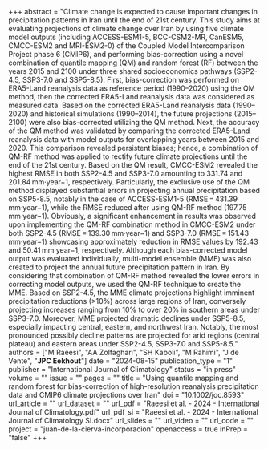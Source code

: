 +++
abstract = "Climate change is expected to cause important changes in precipitation patterns in Iran until the end of 21st century. This study aims at evaluating projections of climate change over Iran by using five climate model outputs (including ACCESS-ESM1-5, BCC-CSM2-MR, CanESM5, CMCC-ESM2 and MRI-ESM2-0) of the Coupled Model Intercomparison Project phase 6 (CMIP6), and performing bias-correction using a novel combination of quantile mapping (QM) and random forest (RF) between the years 2015 and 2100 under three shared socioeconomics pathways (SSP2-4.5, SSP3-7.0 and SSP5-8.5). First, bias-correction was performed on ERA5-Land reanalysis data as reference period (1990–2020) using the QM method, then the corrected ERA5-Land reanalysis data was considered as measured data. Based on the corrected ERA5-Land reanalysis data (1990–2020) and historical simulations (1990–2014), the future projections (2015–2100) were also bias-corrected utilizing the QM method. Next, the accuracy of the QM method was validated by comparing the corrected ERA5-Land reanalysis data with model outputs for overlapping years between 2015 and 2020. This comparison revealed persistent biases; hence, a combination of QM-RF method was applied to rectify future climate projections until the end of the 21st century. Based on the QM result, CMCC-ESM2 revealed the highest RMSE in both SSP2-4.5 and SSP3-7.0 amounting to 331.74 and 201.84 mm·year−1, respectively. Particularly, the exclusive use of the QM method displayed substantial errors in projecting annual precipitation based on SSP5-8.5, notably in the case of ACCESS-ESM1-5 (RMSE = 431.39 mm·year−1), while the RMSE reduced after using QM-RF method (197.75 mm·year−1). Obviously, a significant enhancement in results was observed upon implementing the QM-RF combination method in CMCC-ESM2 under both SSP2-4.5 (RMSE = 139.30 mm·year−1) and SSP3-7.0 (RMSE = 151.43 mm·year−1) showcasing approximately reduction in RMSE values by 192.43 and 50.41 mm·year−1, respectively. Although each bias-corrected model output was evaluated individually, multi-model ensemble (MME) was also created to project the annual future precipitation pattern in Iran. By considering that combination of QM-RF method revealed the lower errors in correcting model outputs, we used the QM-RF technique to create the MME. Based on SSP2-4.5, the MME climate projections highlight imminent precipitation reductions (>10%) across large regions of Iran, conversely projecting increases ranging from 10% to over 20% in southern areas under SSP3-7.0. Moreover, MME projected dramatic declines under SSP5-8.5, especially impacting central, eastern, and northwest Iran. Notably, the most pronounced possibly decline patterns are projected for arid regions (central plateau) and eastern areas under SSP2-4.5, SSP3-7.0 and SSP5-8.5."
authors = ["M Raeesi", "AA Zolfaghari", "SH Kaboli", "M Rahimi", "J de Vente", "**JPC Eekhout**"]
date = "2024-08-15"
publication_type = "1"
publisher = "International Journal of Climatology"
status = "in press"
volume = ""
issue = ""
pages = ""
title = "Using quantile mapping and random forest for bias-correction of high-resolution reanalysis precipitation data and CMIP6 climate projections over Iran"
doi = "10.1002/joc.8593"
url_article = ""
url_dataset = ""
url_pdf = "Raeesi et al. - 2024 - International Journal of Climatology.pdf"
url_pdf_si = "Raeesi et al. - 2024 - International Journal of Climatology SI.docx"
url_slides = ""
url_video = ""
url_code = ""
project = "juan-de-la-cierva-incorporacion"
openaccess = true
inPrep = "false"
+++